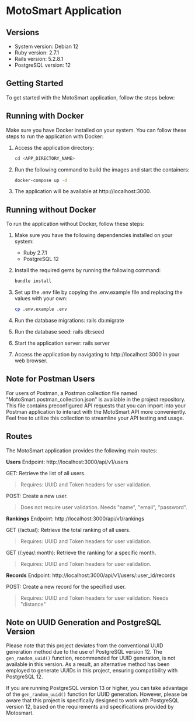 # MotoSmart Application

## Versions

- System version: Debian 12
- Ruby version: 2.7.1
- Rails version: 5.2.8.1
- PostgreSQL version: 12

## Getting Started

To get started with the MotoSmart application, follow the steps below:

## Running with Docker

Make sure you have Docker installed on your system. You can follow these steps to run the application with Docker:

1. Access the application directory:

   ```bash
   cd <APP_DIRECTORY_NAME>

2. Run the following command to build the images and start the containers:
   ```bash
   docker-compose up -d

3. The application will be available at http://localhost:3000.

## Running without Docker

To run the application without Docker, follow these steps:

1. Make sure you have the following dependencies installed on your system:
   - Ruby 2.7.1
   - PostgreSQL 12

2. Install the required gems by running the following command:

   ```bash
   bundle install

3. Set up the .env file by copying the .env.example file and replacing the values with your own:

   ```bash
   cp .env.example .env

4. Run the database migrations:
  rails db:migrate

5. Run the database seed:
  rails db:seed

6. Start the application server:
  rails server

7. Access the application by navigating to http://localhost:3000 in your web browser.

## Note for Postman Users
For users of Postman, a Postman collection file named "MotoSmart.postman_collection.json" is available in the project repository. This file contains preconfigured API requests that you can import into your Postman application to interact with the MotoSmart API more conveniently. Feel free to utilize this collection to streamline your API testing and usage.

## Routes
The MotoSmart application provides the following main routes:

**Users**
Endpoint: http://localhost:3000/api/v1/users
 
 GET: Retrieve the list of all users.
  >Requires: UUID and Token headers for user validation.
 
 POST: Create a new user.
  >Does not require user validation.
  >Needs "name", "email", "password".

**Rankings**
Endpoint: http://localhost:3000/api/v1/rankings

 GET (/actual): Retrieve the total ranking of all users.
 >Requires: UUID and Token headers for user validation.
 
 GET (/:year/:month): Retrieve the ranking for a specific month.
  >Requires: UUID and Token headers for user validation.

**Records**
Endpoint: http://localhost:3000/api/v1/users/:user_id/records

 POST: Create a new record for the specified user.
  >Requires: UUID and Token headers for user validation.
  >Needs "distance"

## Note on UUID Generation and PostgreSQL Version

Please note that this project deviates from the conventional UUID generation method due to the use of PostgreSQL version 12. The `gen_random_uuid()` function, recommended for UUID generation, is not available in this version. As a result, an alternative method has been employed to generate UUIDs in this project, ensuring compatibility with PostgreSQL 12.

If you are running PostgreSQL version 13 or higher, you can take advantage of the `gen_random_uuid()` function for UUID generation. However, please be aware that this project is specifically designed to work with PostgreSQL version 12, based on the requirements and specifications provided by Motosmart.
